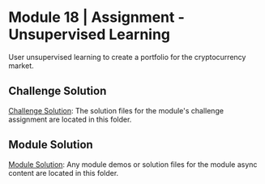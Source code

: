 # Module 18 | Assignment - Unsupervised Learning

User unsupervised learning to create a portfolio for the cryptocurrency market.

## Challenge Solution

[Challenge Solution](Challenge_Solution): The solution files for the module's challenge assignment are located in this folder.

## Module Solution

[Module Solution](Module_Solution): Any module demos or solution files for the module async content are located in this folder.
